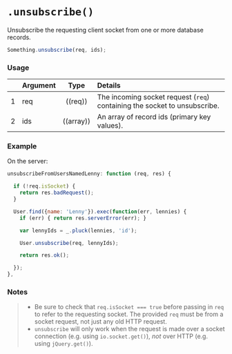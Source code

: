 # `.unsubscribe()`

Unsubscribe the requesting client socket from one or more database records.

```js
Something.unsubscribe(req, ids);
```

### Usage

|   | Argument   | Type         | Details |
|---|:-----------|:------------:|:--------|
| 1 | req        | ((req))      | The incoming socket request (`req`) containing the socket to unsubscribe.
| 2 | ids        | ((array))    | An array of record ids (primary key values).



### Example

On the server:

```javascript
unsubscribeFromUsersNamedLenny: function (req, res) {

  if (!req.isSocket) {
    return res.badRequest();
  }

  User.find({name: 'Lenny'}).exec(function(err, lennies) {
    if (err) { return res.serverError(err); }

    var lennyIds = _.pluck(lennies, 'id');

    User.unsubscribe(req, lennyIds);

    return res.ok();

  });
},
```


### Notes
> + Be sure to check that `req.isSocket === true` before passing in `req` to refer to the requesting socket.  The provided `req` must be from a socket request, not just any old HTTP request.
> + `unsubscribe` will only work when the request is made over a socket connection (e.g. using `io.socket.get()`), *not* over HTTP (e.g. using `jQuery.get()`).


<docmeta name="displayName" value=".unsubscribe()">
<docmeta name="pageType" value="method">
